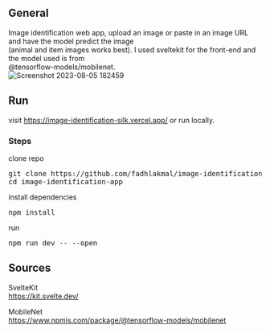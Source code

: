 ## General
Image identification web app, upload an image or paste in an image URL and have the model predict the image <br>(animal and item images works best). 
I used sveltekit for the front-end and the model used is from <br>@tensorflow-models/mobilenet.<br>
![Screenshot 2023-08-05 182459](https://github.com/fadhlakmal/image-classification-app/assets/120249194/36c40ef9-a2e2-4b94-883f-1175d05bff68)

## Run
visit https://image-identification-silk.vercel.app/
or run locally. <br>
### Steps
clone repo
<pre>
git clone https://github.com/fadhlakmal/image-identification-app.git
cd image-identification-app
</pre>
install dependencies
<pre>
npm install
</pre>
run
<pre>
npm run dev -- --open
</pre>
 
## Sources
SvelteKit <br>
https://kit.svelte.dev/

MobileNet <br>
https://www.npmjs.com/package/@tensorflow-models/mobilenet
